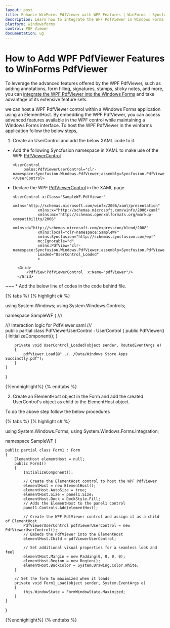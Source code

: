 ```yaml
---
layout: post
title: Enhance WinForms PdfViewer with WPF Features | WinForms | Syncfusion
description: Learn how to integrate the WPF PdfViewer in Windows Forms to access advanced features like annotations, form filling, and signatures.
platform: windowsforms
control: PDF Viewer
documentation: ug
---
```

# How to Add WPF PdfViewer Features to WinForms PdfViewer

To leverage the advanced features offered by the WPF PdfViewer, such as adding annotations, form filling, signatures, stamps, sticky notes, and more, you can [integrate the WPF PdfViewer into the Windows Forms]( https://support.syncfusion.com/kb/article/7882/how-to-host-pdf-viewer-in-windows-forms-application ) and take advantage of its extensive feature sets.

we can  host a WPF PdfViewer control within a Windows Forms application using an ElementHost. By embedding the WPF PdfViewer, you can access advanced features available in the WPF control while maintaining a Windows Forms interface.
To host the WPF PdfViewer in the winforms application follow the below steps,

1. Create an UserControl and add the below XAML code to it.

* Add the following Syncfusion namespace in XAML to make use of the WPF [PdfViewerControl](https://help.syncfusion.com/cr/wpf/Syncfusion.Windows.PdfViewer.PdfViewerControl.html)

   ~~~xaml 
   <UserControl
        xmlns:PdfViewerUserControl="clr-namespace:Syncfusion.Windows.PdfViewer;assembly=Syncfusion.PdfViewer.WPF">
   </UserControl>
   ~~~
* Declare the WPF [PdfViewerControl](https://help.syncfusion.com/cr/wpf/Syncfusion.Windows.PdfViewer.PdfViewerControl.html) in the XAML page.

  ~~~xaml
  <UserControl x:Class="SampleWF.PdfViewer"
             xmlns="http://schemas.microsoft.com/winfx/2006/xaml/presentation"
             xmlns:x="http://schemas.microsoft.com/winfx/2006/xaml"
             xmlns:mc="http://schemas.openxmlformats.org/markup-compatibility/2006" 
             xmlns:d="http://schemas.microsoft.com/expression/blend/2008" 
             xmlns:local="clr-namespace:SampleWF"
             xmlns:Syncfusion="http://schemas.syncfusion.com/wpf"
             mc:Ignorable="d" 
             xmlns:PdfView="clr-namespace:Syncfusion.Windows.PdfViewer;assembly=Syncfusion.PdfViewer.WPF" 
             Loaded="UserControl_Loaded"
             >

    <Grid>
        <PdfView:PdfViewerControl  x:Name="pdfViewer"/>
    </Grid>
</UserControl>
  ~~~
 * Add the below line of codes in the code behind file.

{% tabs %}
{% highlight c# %}

using System.Windows;
using System.Windows.Controls;

namespace SampleWF
{
    /// <summary>
    /// Interaction logic for PdfViewer.xaml
    /// </summary>
    public partial class PdfViewerUserControl : UserControl
    {
        public PdfViewer()
        {
            InitializeComponent();
        }

        private void UserControl_Loaded(object sender, RoutedEventArgs e)
        {
            pdfViewer.Load(@"../../Data/Windows Store Apps Succinctly.pdf");            
        }
    }
}

{%endhighlight%}
{% endtabs %}

2. Create an ElementHost object in the Form and add the created UserControl's object as child to the ElementHost object.

To do the above step follow the below procedures

{% tabs %}
{% highlight c# %}

using System.Windows.Forms;
using System.Windows.Forms.Integration;

namespace SampleWF
{
   
    public partial class Form1 : Form
    {
        ElementHost elementHost = null;
        public Form1()
        {
            InitializeComponent();
           
            // Create the ElementHost control to host the WPF PdfViewer
            elementHost = new ElementHost();
            elementHost.AutoSize = true;
            elementHost.Size = panel1.Size;
            elementHost.Dock = DockStyle.Fill;
			// Adds the ElementHost to the panel1 control
            panel1.Controls.Add(elementHost);
			
            // Create the WPF PdfViewer control and assign it as a child of ElementHost
            PdfViewerUserControl pdfViewerUserControl = new PdfViewerUserControl();
			// Embeds the PdfViewer into the ElementHost
            elementHost.Child = pdfViewerUserControl;
          
		    // Set additional visual properties for a seamless look and feel
            elementHost.Margin = new Padding(0, 0, 0, 0);
            elementHost.Region = new Region();
            elementHost.BackColor = System.Drawing.Color.White;
        }
		
		// Set the form to maximized when it loads
        private void Form1_Load(object sender, System.EventArgs e)
        {
            this.WindowState = FormWindowState.Maximized;
        }
    }
}

{%endhighlight%}
{% endtabs %}

